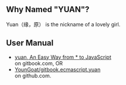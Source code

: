 ##	Why Named "YUAN"?
Yuan（缘，原） is the nickname of a lovely girl.

##	User Manual

*	[yuan, An Easy Way from * to JavaScript](https://youngoat.gitbooks.io/ecmascript-yuan/content/)  
	on gitbook.com, OR
*	[YounGoat/gitbook.ecmascript.yuan](https://github.com/YounGoat/gitbook.ecmascript.yuan)  
	on github.com.

